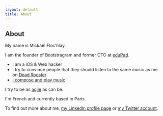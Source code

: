 ```yaml
---
layout: default
title: About
---
```


## About

My name is Mickaël Floc'hlay. 

I am the founder of Bootstragram and former CTO at [eduPad][edupad]. 

- I am a iOS & Web hacker
- I try to convince people that they should listen to the same music as me on [Dead Rooster][deadrooster]
- [I compose and play music][livingstones]

I try to be as [agile][agile] as can be.

I'm French and currently based in Paris.

To find out more about me, [my LinkedIn profile page][linkedin] or [my Twitter account][twitter].

[deadrooster]:  http://www.deadrooster.org/
[edupad]:       http://www.edupad.com/
[livingstones]: http://thelivingstonesipresume.com/
[agile]:        http://agilemanifesto.org/
[linkedin]:     http://www.linkedin.com/in/mickaelflochlay
[twitter]:      http://twitter.com/dirtyhenry